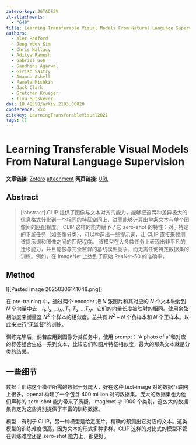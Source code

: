 ```yaml
---
zotero-key: J6TADE3V
zt-attachments:
  - "640"
title: Learning Transferable Visual Models From Natural Language Supervision
authors:
  - Alec Radford
  - Jong Wook Kim
  - Chris Hallacy
  - Aditya Ramesh
  - Gabriel Goh
  - Sandhini Agarwal
  - Girish Sastry
  - Amanda Askell
  - Pamela Mishkin
  - Jack Clark
  - Gretchen Krueger
  - Ilya Sutskever
doi: 10.48550/arXiv.2103.00020
conference: xxx
citekey: LearningTransferableVisual2021
tags: []
---
```

# Learning Transferable Visual Models From Natural Language Supervision

**文章链接**: [Zotero](zotero://select/library/items/J6TADE3V) [attachment](<file:///home/ilot/Documents/Zotero/storage/YCV3WJGW/Radford%20%E7%AD%89%20-%202021%20-%20Learning%20Transferable%20Visual%20Models%20From%20Natural%20Language%20Supervision.pdf>)
**网页链接**: [URL](http://arxiv.org/abs/2103.00020)
## Abstract

>[!abstract]
> CLIP 提供了图像与文本对齐的能力，能够把这两种差异极大的信息格式转化到一个相同的特征空间上，进而能够计算出单条文本与单个图像间的匹配程度。
> CLIP 这样的能力赋予了它 zero-shot 的特性：对于特定的下游任务（如图像分类），可以构造出一些提示词，让 CLIP 直接来预测该提示词和图像之间的匹配程度。
> 该模型在大多数任务上表现出非平凡的迁移能力，并且能够与完全监督的基线模型竞争，而无需任何特定数据集的训练。例如，在 ImageNet 上达到了原始 ResNet-50 的准确率，



## Method

![[Pasted image 20250306141048.png]]

在 pre-training 中，通过两个 encoder 把 $N$ 张图片和其对应的 $N$ 个文本映射到 $N$ 个向量中去，$I_{1},I_{2},\dots I_{N},T_{1},T_{2},\dots T_{N}$。它们的向量长度被映射的相同。使用余弦相似度来衡量这 $N^{2}$ 个样本的相似度。总共有 $N^{2}-N$ 个负样本和 $N$ 个正样本。以此来进行“无监督”的训练。

训练完毕后，倘若应用到图像分类任务中，使用 prompt：“A photo of a”和对应的标签组合生成一系列文本，比较它们和图片特征相似度，最大的那条文本就是分类的结果。

## 一些细节
数据：训练这个模型所需的数据十分庞大，好在这种 text-image 对的数据互联网上很多，openai 构建了一个包含 400 million 对的数据集。庞大的数据集也为他们声称的 zero-shot 能力带来了质疑，imagenet 才 1000 个类别，这么大的数据集肯定为这些类别提供了丰富的训练数据。

模型：有别于 CLIP，另一种模型是给定图片，精确的预测出它对应的文本。这类模型的训练难度很高，因为文本的形式多种多样。CLIP 这样的对比式的模型不管在训练难度还是 zero-shot 能力上，都更好。